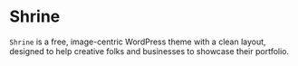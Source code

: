 Shrine
======

`Shrine` is a free, image-centric WordPress theme with a clean layout, designed to help creative folks and businesses to showcase their portfolio. 